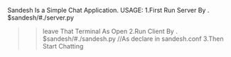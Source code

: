Sandesh Is a Simple Chat Application.
USAGE:
1.First Run Server By .
$sandesh/#./server.py
>>leave That Terminal As Open 
2.Run Client By .
$sandesh/#./sandesh.py <ip> <port> <password> <nikname>//As declare in sandesh.conf
3.Then Start Chatting
